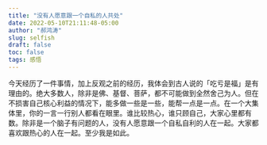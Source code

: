 ```yaml
---
title: "没有人愿意跟一个自私的人共处"
date: 2022-05-10T21:11:48-05:00
author: "郝鸿涛"
slug: selfish
draft: false
toc: false
tags: 感悟
---
```


今天经历了一件事情，加上反观之前的经历，我体会到古人说的「吃亏是福」是有理由的。绝大多数人，除非是佛、基督、菩萨，都不可能做到全然舍己为人。但在不损害自己核心利益的情况下，能多做一些是一些，能帮一点是一点。在一个大集体里，你的一言一行别人都看在眼里。谁比较热心，谁只顾自己，大家心里都有数。除非是一个脑子有问题的人，没有人愿意跟一个自私自利的人在一起。大家都喜欢跟热心的人在一起。至少我是如此。